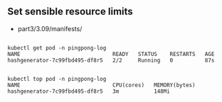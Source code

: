 
## Set sensible resource limits 


- part3/3.09/manifests/


```

kubectl get pod -n pingpong-log
NAME                             READY   STATUS    RESTARTS   AGE
hashgenerator-7c99fbd495-df8r5   2/2     Running   0          87s


kubectl top pod -n pingpong-log
NAME                             CPU(cores)   MEMORY(bytes)   
hashgenerator-7c99fbd495-df8r5   3m           148Mi        

```

